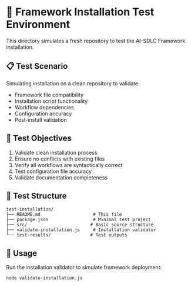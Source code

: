 # 🧪 **Framework Installation Test Environment**

This directory simulates a fresh repository to test the AI-SDLC Framework installation.

## 📋 **Test Scenario**

Simulating installation on a clean repository to validate:

- Framework file compatibility
- Installation script functionality
- Workflow dependencies
- Configuration accuracy
- Post-install validation

## 🎯 **Test Objectives**

1. Validate clean installation process
2. Ensure no conflicts with existing files
3. Verify all workflows are syntactically correct
4. Test configuration file accuracy
5. Validate documentation completeness

## 📁 **Test Structure**

```
test-installation/
├── README.md                    # This file
├── package.json                 # Minimal test project
├── src/                        # Basic source structure
├── validate-installation.js     # Installation validator
└── test-results/               # Test outputs
```

## 🚀 **Usage**

Run the installation validator to simulate framework deployment:

```bash
node validate-installation.js
```
